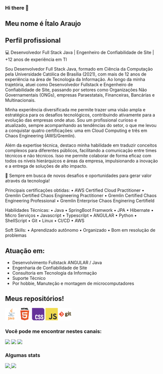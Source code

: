 ### Hi there 👋
## Meu nome é Ítalo Araujo

## Perfil profissional
💻 Desenvolvedor Full Stack Java | Engenheiro de Confiabilidade de Site | +12 anos de experiência em TI<br>

Sou Desenvolvedor Full Stack Java, formado em Ciência da Computação pela Universidade Católica de Brasília (2021), com mais de 12 anos de experiência na área de Tecnologia da Informação. Ao longo da minha trajetória, atuei como Desenvolvedor Fullstack e Engenheiro de Confiabilidade de Site, passando por setores como Organizações Não Governamentais (ONGs), empresas Paraestatais, Financeiras, Bancárias e Multinacionais.<br>

Minha experiência diversificada me permite trazer uma visão ampla e estratégica para os desafios tecnológicos, contribuindo ativamente para a evolução das empresas onde atuo. Sou um profissional curioso e atualizado, sempre acompanhando as tendências do setor, o que me levou a conquistar quatro certificações: uma em Cloud Computing e três em Chaos Engineering (AWS/Gremlin).<br>

Além da expertise técnica, destaco minha habilidade em traduzir conceitos complexos para diferentes públicos, facilitando a comunicação entre times técnicos e não técnicos. Isso me permite colaborar de forma eficaz com todos os níveis hierárquicos e áreas da empresa, impulsionando a inovação e a entrega de soluções de alto impacto.<br>

🚀 Sempre em busca de novos desafios e oportunidades para gerar valor através da tecnologia!<br>

Principais certificações obtidas:
 • AWS Certified Cloud Practitioner
 • Gremlin Certified Chaos Engineering Practitioner
 • Gremlin Certified Chaos Engineering Professional
 • Gremlin Enterprise Chaos Enginering Certifield

Habilidades Técnicas:
 • Java
 • SpringBoot Framwork
 • JPA
 • Hibernate
 • Micro Serviços
 • Javascript
 • Typescrilpt
 • ANGULAR
 • Python
 • ShellScript 
 • Git
 • Linux
 • CI/CD
 • AWS

Soft Skills:
 • Aprendizado autônomo
 • Organizado
 • Bom em resolução de problemas

## Atuação em:
- Desenvolvimento Fullstack ANGULAR / Java
- Engenharia de Confiabilidade de Site
- Consultoria em Tecnologia da Informação
- Suporte Técnico
- Por hobbie, Manuteção e montagem de microcomputadores

## Meus repositórios!
<div>
  <img src="https://raw.githubusercontent.com/github/explore/80688e429a7d4ef2fca1e82350fe8e3517d3494d/topics/java/java.png" width="40" height="40"/>
  <img src="https://raw.githubusercontent.com/github/explore/80688e429a7d4ef2fca1e82350fe8e3517d3494d/topics/html/html.png" width="40" height="40"/>
  <img src="https://raw.githubusercontent.com/github/explore/80688e429a7d4ef2fca1e82350fe8e3517d3494d/topics/css/css.png" width="40" height="40"/>
  <img src="https://raw.githubusercontent.com/github/explore/80688e429a7d4ef2fca1e82350fe8e3517d3494d/topics/javascript/javascript.png" width="40" height="40"/>
  <img src="https://raw.githubusercontent.com/github/explore/80688e429a7d4ef2fca1e82350fe8e3517d3494d/topics/git/git.png" width="40" height="40"/>
</div>

### Você pode me encontrar nestes canais:
<div>
  <a href = "mailto:italoaraujosantos@gmail.com"><img src="https://img.shields.io/badge/Gmail-D14836?style=for-the-badge&logo=gmail&logoColor=white" target="_blank"></a>
  <a href="https://www.linkedin.com/in/italoaraujosantos/" target="_blank"><img src="https://img.shields.io/badge/-LinkedIn-%230077B5?style=for-the-badge&logo=linkedin&logoColor=white" target="_blank"></a>   
  <a href="https://www.instagram.com/italoaraujosantos/" target="_blank"><img src="https://img.shields.io/badge/-Instagram-%23E4405F?style=for-the-badge&logo=instagram&logoColor=white" target="_blank"></a>
</div>

### Algumas stats
<div>
  <a href="https://github.com/italoaraujosantos">
  <img height="166em" src="https://github-readme-stats.vercel.app/api/top-langs/?username=italoaraujosantos&layout=compact&langs_count=7&theme=merko"/>
  <img height="166em" src="https://github-readme-stats.vercel.app/api?username=italoaraujosantos&show_icons=true&theme=merko&include_all_commits=true&count_private=true"/>
</div>
